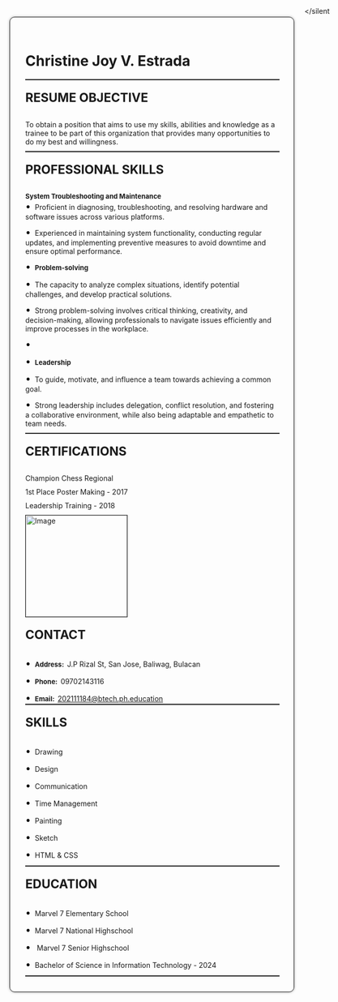 <!DOCTYPE html>
<html lang="en">
<head>
    <meta charset="UTF-8">
    <meta http-equiv="X-UA-Compatible" content="IE=edge">
    <meta name="viewport" content="width=device-width, initial-scale=1.0">
    <link href="https://cdn.jsdelivr.net/npm/bootstrap@5.3.0-alpha3/dist/css/bootstrap.min.css" rel="stylesheet">
    <title>Online Resume</title>
    
</head>
<style>
    .paper {
    position: relative;
    border: 1px solid;
    width: min-content;
    height: min-content;
    margin: 20px;
    box-shadow: 0px 0px 5px 0px #0000005e;
    border-radius: 10px;
    display: grid;
    padding: 30px;
    grid-column-gap: 30px;
}
.col_1 {position: relative;display: flex;grid-column: 1;flex-direction: column;width: 500px;}

.header1 {font-size: xx-large;margin: 20px 0px 50px 10px;}
.header3 {font-size: x-large;margin: 20px 0px 30px 0px;}
.skills{position: relative;}
.skills p::before {
    content: "•"; 
    color: black; 
    font-size: 1.2rem;
    display: inline-block;
    margin-right: 0.5rem; 
}
p{margin: 0px 0px 10px 0px}
.bold{font-weight: bold;text-align: justify;font-size: 13px;}

.col_2 {position: relative;display: flex;grid-column: 2;flex-direction: column;width: auto;margin: 20px 0px 0px 0px;}
.col_2 contact{position: relative;}
.col_2 p::before {
    content: "•"; 
    color: black; 
    font-size: 1.2rem;
    display: inline-block;
    margin-right: 0.5rem; 
}

.margin{margin:20px 0px 20px 0px}
</style>
<body style="display: flex; justify-content: center;">
    <div class="paper">
        <div class="col_1">
            <h1 class="header1 ">Christine Joy V. Estrada</h1>
            <div style="width: 100%; border: 1px solid;"></div>
            <h3 class="header3">RESUME OBJECTIVE</h3>
            <p>To obtain a position that aims to use my skills, abilities and knowledge as a trainee to be part of this organization that provides many opportunities to do my best and willingness.</p>
            <div style="width: 100%;  border: 1px solid;"></div>
            <h3 class="header3">PROFESSIONAL SKILLS</h3>
            <div class="skills">
                <span class="bold">System Troubleshooting and Maintenance</span>
                <p >Proficient in diagnosing, troubleshooting, and resolving hardware and software issues across various platforms. </p>
              <p>Experienced in maintaining system functionality, conducting regular updates, and implementing preventive measures to avoid downtime and ensure optimal performance.</p>
             
<span class="bold">Problem-solving</span>
                <p>The capacity to analyze complex situations, identify potential challenges, and develop practical solutions.</p>
                <p>Strong problem-solving involves critical thinking, creativity, and decision-making, allowing professionals to navigate issues efficiently and improve processes in the workplace.</p>
                
<span class="bold">Leadership</span>
                <p>To guide, motivate, and influence a team towards achieving a common goal.</p>
                <p>Strong leadership includes delegation, conflict resolution, and fostering a collaborative environment, while also being adaptable and empathetic to team needs.</p>
            </div>
            <div style="width: 100%;  border: 1px solid;"></div>
            <h3 class="header3">CERTIFICATIONS</h3>
            <p> Champion Chess Regional </p>
            <p>1st Place Poster Making - 2017 </p>
            <p>Leadership Training - 2018 </p>
        </div>
        <div class="col_2">
            <img style="width: 200px; border: 1px solid; align-self: center;" src="download (1).jpeg" alt="Image">
            <br>
            <h3 class="header3 margin">CONTACT</h3>
            <p style="white-space: nowrap;"><span class="contact bold">Address:&nbsp;&nbsp;</span>J.P Rizal St, San Jose, Baliwag, Bulacan</p>
            <p stle="white-space: nowrap;margin: 0;"><span class="contact bold">Phone:&nbsp;&nbsp;</span>09702143116</p>
            <p style="white-space: nowrap;margin: 0;"><span class="contact bold">Email:&nbsp;&nbsp;</span>202111184@btech.ph.education</p>
            <div style="width: 100%;  border: 1px solid;"></div>
            <h3 class="header3 margin">SKILLS</h3>
            <p>Drawing</p>
            <p>Design</p>
            <p>Communication</p>
            <p>Time Management</p>
            <p>Painting</p>
            <p>Sketch</p>
            <p>HTML & CSS</p>
            <div style="width: 100%;  border: 1px solid;"></div>
            <h3 class="header3 margin">EDUCATION</h3>
            <p>Marvel 7 Elementary School </p>
            <p>Marvel 7 National Highschool </p>
           <p> Marvel 7 Senior Highschool </p>
            <p>Bachelor of Science in Information Technology - 2024</p>
            <div style="width: 100%;  border: 1px solid;"></div>
        </div>
    </div>
</silent
